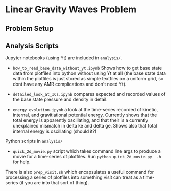 # Linear Gravity Waves Problem

## Problem Setup

## Analysis Scripts

Jupyter notebooks (using Yt) are included in `analysis/`.

* `how_to_read_base_data_without_yt.ipynb` Shows how to get base state data from plotfiles into python without using Yt at all (the base state data within the plotfiles is just stored as simple textfiles on a uniform grid, so dont have any AMR complications and don't need Yt).

* `detailed_look_at_ICs.ipynb` compares expected and recorded values of the base state pressure and density in detail. 

* `energy_evolution.ipynb` a look at the time-series recorded of kinetic, internal, and gravitiational potential energy. Currently shows that the total energy is apparently oscillating, and that their is a currently unexplained mismatch in delta ke and delta ge. Shows also that total internal energy is oscillating (should it?)

Python scripts in `analysis/`

* `quick_2d_movie.py` script which takes command line args to produce a movie for a time-series of plotfiles. Run  `python quick_2d_movie.py  -h` for help.

There is also `prep_visit.sh` which encapsulates a useful command for processing a series of plotfiles into something visit can treat as a time-series (if you are into that sort of thing). 

